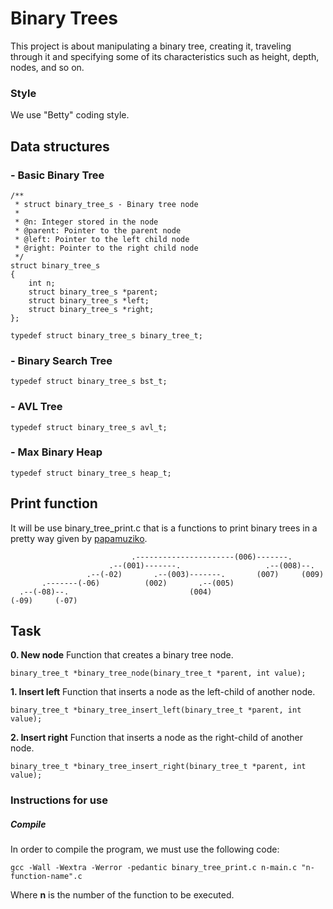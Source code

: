 # Binary Trees

This project is about manipulating a binary tree, creating it, traveling through it and specifying some of its characteristics such as height, depth, nodes, and so on.
### Style
We use "Betty" coding style.

## Data structures
### - Basic Binary Tree
```
/**
 * struct binary_tree_s - Binary tree node
 *
 * @n: Integer stored in the node
 * @parent: Pointer to the parent node
 * @left: Pointer to the left child node
 * @right: Pointer to the right child node
 */
struct binary_tree_s
{
    int n;
    struct binary_tree_s *parent;
    struct binary_tree_s *left;
    struct binary_tree_s *right;
};

typedef struct binary_tree_s binary_tree_t;
```

### - Binary Search Tree
```
typedef struct binary_tree_s bst_t;
```
### - AVL Tree
```
typedef struct binary_tree_s avl_t;
```
### - Max Binary Heap
```
typedef struct binary_tree_s heap_t;
```
## Print function

It will be use binary_tree_print.c that is a functions to print binary trees in a pretty way given by [papamuziko](https://github.com/hs-hq/0x1C.c).

```
                           .----------------------(006)-------.
                      .--(001)-------.                   .--(008)--.
                 .--(-02)       .--(003)-------.       (007)     (009)
       .-------(-06)          (002)       .--(005)
  .--(-08)--.                           (004)
(-09)     (-07)
```



## Task
**0. New node**
Function that creates a binary tree node.
```
binary_tree_t *binary_tree_node(binary_tree_t *parent, int value);
```
**1. Insert left**
Function that inserts a node as the left-child of another node.
```
binary_tree_t *binary_tree_insert_left(binary_tree_t *parent, int value);
```
**2. Insert right**
Function that inserts a node as the right-child of another node.
```
binary_tree_t *binary_tree_insert_right(binary_tree_t *parent, int value);
```



### Instructions for use


##### Compile
In order to compile the program, we must use the following code: 

```
gcc -Wall -Wextra -Werror -pedantic binary_tree_print.c n-main.c "n-function-name".c
```
Where **n** is the number of the function to be executed.
